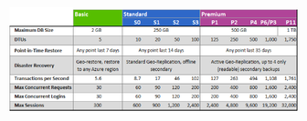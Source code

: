 ![Niveaux de service et niveaux de performances](./media/sql-database-service-tiers-table/sql-database-service-tiers-table.png)

<!---HONumber=AcomDC_0615_2016-->
